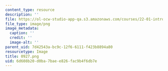```yaml
---
content_type: resource
description: ''
file: https://ol-ocw-studio-app-qa.s3.amazonaws.com/courses/22-01-introduction-to-nuclear-engineering-and-ionizing-radiation-fall-2016/6d608b20d0ba7baee826fac9b4f6db7e_0927.png
file_type: image/png
image_metadata:
  caption: ''
  credit: ''
  image-alt: ''
parent_uid: 7d42543a-bc9c-12f6-6111-f423b8894a80
resourcetype: Image
title: 0927.png
uid: 6d608b20-d0ba-7bae-e826-fac9b4f6db7e
---
```

